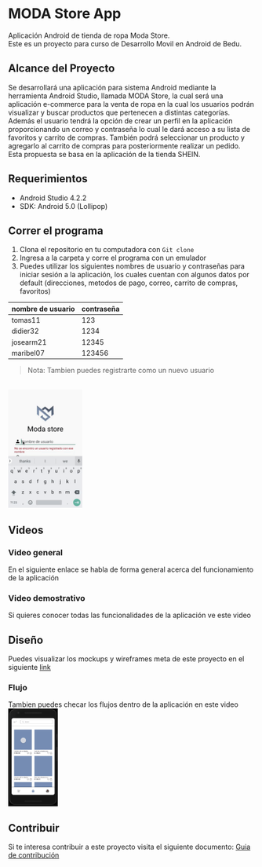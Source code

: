 # MODA Store App
Aplicación Android de tienda de ropa Moda Store. <br>
Este es un proyecto para curso de Desarrollo Movil en Android de Bedu.

## Alcance del Proyecto
Se desarrollará una aplicación para sistema Android mediante la herramienta Android Studio, llamada MODA Store, la cual será una aplicación e-commerce para la venta de ropa en la cual los usuarios podrán visualizar y buscar productos que pertenecen a distintas categorías. Además el usuario tendrá la opción de crear un perfil en la aplicación proporcionando un correo y contraseña lo cual le dará acceso a su lista de favoritos y carrito de compras. También podrá seleccionar un producto y agregarlo al carrito de compras para posteriormente realizar un pedido.  Esta propuesta se basa en la aplicación de la tienda SHEIN.

## Requerimientos
- Android Studio 4.2.2
- SDK: Android 5.0 (Lollipop)

## Correr el programa
1. Clona el repositorio en tu computadora con `Git clone`
2. Ingresa a la carpeta y corre el programa con un emulador
3. Puedes utilizar los siguientes nombres de usuario y contraseñas para iniciar sesión a la aplicación, los cuales cuentan con algunos datos por default (direcciones, metodos de pago, correo, carrito de compras, favoritos) 

nombre de usuario | contraseña |
--- | --- |
tomas11 | 123 |
didier32 | 1234 |
josearm21 | 12345 |
maribel07 | 123456 |

> Nota: Tambien puedes registrarte como un nuevo usuario 

<br>
<img src="images/login-signin.gif" width="30%">

## Videos
### Video general
En el siguiente enlace se habla de forma general acerca del funcionamiento de la aplicación

### Video demostrativo
Si quieres conocer todas las funcionalidades de la aplicación ve este video

## Diseño 
Puedes visualizar los mockups y wireframes meta de este proyecto en el siguiente [link](https://www.figma.com/file/CgTBCmmRmLiYO1QwHiP2KQ/MODA-Store-Project?node-id=0%3A1) 

### Flujo
Tambien puedes checar los flujos dentro de la aplicación en este video
<br>
<img src="images/flow.gif" width="20%">

## Contribuir
Si te interesa contribuir a este proyecto visita el siguiente documento: [Guia de contribución](https://github.com/marmelendez/moda-store-android-app/blob/master/CONTRIBUIR.md)
